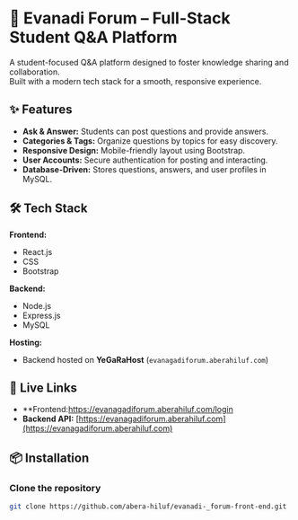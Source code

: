 # 💬 Evanadi Forum – Full-Stack Student Q&A Platform

A student-focused Q&A platform designed to foster knowledge sharing and collaboration.  
Built with a modern tech stack for a smooth, responsive experience.

## ✨ Features
- **Ask & Answer:** Students can post questions and provide answers.
- **Categories & Tags:** Organize questions by topics for easy discovery.
- **Responsive Design:** Mobile-friendly layout using Bootstrap.
- **User Accounts:** Secure authentication for posting and interacting.
- **Database-Driven:** Stores questions, answers, and user profiles in MySQL.

## 🛠 Tech Stack

**Frontend:**
- React.js
- CSS
- Bootstrap

**Backend:**
- Node.js
- Express.js
- MySQL

**Hosting:**
- Backend hosted on **YeGaRaHost** (`evanagadiforum.aberahiluf.com`)

## 🚀 Live Links
- **Frontend:https://evanagadiforum.aberahiluf.com/login
- **Backend API:** [https://evanagadiforum.aberahiluf.com](https://evanagadiforum.aberahiluf.com)

## 📦 Installation

### Clone the repository
```bash
git clone https://github.com/abera-hiluf/evanadi-_forum-front-end.git
